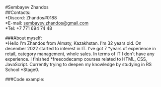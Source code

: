 #Sembayev Zhandos<br>
##Contacts:<br>
*Discord: Zhandos#0188<br>
*E-mail: sembayev.zhandos@gmail.com<br>
*Tel: +7 771 694 74 48<br>

###About myself:<br>
*Hello I'm Zhandos from Almaty, Kazakhstan. I'm 32 years old. On december 2022 started to interest in IT. I've got 7 *years of experience in retail, category management, whole sales. In terms of IT I don't have any experience. I finished *freecodecamp courses related to HTML, CSS, JavaScript. Currently trying to deepen my knowledge by studying in RS School *Stage0.

###Code example: